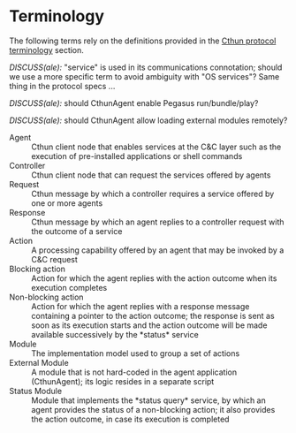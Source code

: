 Terminology
===

The following terms rely on the definitions provided in the
[Cthun protocol terminology][1] section.

*DISCUSS(ale):* "service" is used in its communications connotation; should we
    use a more specific term to avoid ambiguity with "OS services"? Same thing
    in the protocol specs ...

*DISCUSS(ale):* should CthunAgent enable Pegasus run/bundle/play?

*DISCUSS(ale):* should CthunAgent allow loading external modules remotely?

<dl>
  <dt>Agent</dt>
  <dd>Cthun client node that enables services at the C&C layer such as the execution of pre-installed applications or shell commands</dd>

  <dt>Controller</dt>
  <dd>Cthun client node that can request the services offered by agents</dd>

  <dt>Request</dt>
  <dd>Cthun message by which a controller requires a service offered by one or more agents</dd>

  <dt>Response</dt>
  <dd>Cthun message by which an agent replies to a controller request with the outcome of a service</dd>

  <dt>Action</dt>
  <dd>A processing capability offered by an agent that may be invoked by a C&C request</dd>

  <dt>Blocking action</dt>
  <dd>Action for which the agent replies with the action outcome when its execution completes</dd>

  <dt>Non-blocking action</dt>
  <dd>Action for which the agent replies with a response message containing a pointer to the action outcome; the response is sent as soon as its execution starts and the action outcome will be made available successively by the *status* service</dd>

  <dt>Module</dt>
  <dd>The implementation model used to group a set of actions</dd>

  <dt>External Module</dt>
  <dd>A module that is not hard-coded in the agent application (CthunAgent); its logic resides in a separate script</dd>

  <dt>Status Module</dt>
  <dd>Module that implements the *status query* service, by which an agent provides the status of a non-blocking action; it also provides the action outcome, in case its execution is completed</dd>
</dl>

[1]: ../cthun/terminology.md
